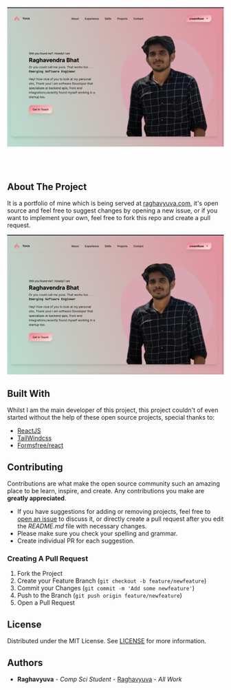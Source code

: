 <br/>
<p align="center">
  <p align="center">
    <p align="center"><a href="https://raghavyuva.com/"><img src="src/static/screenshot1.png"></a></p>
    <br/>
    <br/>
  </p>
</p>

##  About The Project
 It is a portfolio of mine which is being served at [raghavyuva.com](https://raghavyuva.com/), it's open source and 
 feel free to suggest changes by opening a new issue, or if you want to implement your own, feel free to fork this repo and create a pull request.

![Screen Shot](src/static/screenshot1.png)

## Built With

Whilst I am the main developer of this project, this project couldn't of even started without the help of these open source projects, special thanks to:

* [ReactJS](https://reactjs.org/)
* [TailWindcss](https://tailwindcss.com/)
* [Formsfree/react](https://formspree.io/)

## Contributing

Contributions are what make the open source community such an amazing place to be learn, inspire, and create. Any contributions you make are **greatly appreciated**.
* If you have suggestions for adding or removing projects, feel free to [open an issue](https://github.com/raghavyuva/portfolio/issues/new) to discuss it, or directly create a pull request after you edit the *README.md* file with necessary changes.
* Please make sure you check your spelling and grammar.
* Create individual PR for each suggestion.

### Creating A Pull Request

1. Fork the Project
2. Create your Feature Branch (`git checkout -b feature/newfeature`)
3. Commit your Changes (`git commit -m 'Add some newfeature'`)
4. Push to the Branch (`git push origin feature/newfeature`)
5. Open a Pull Request

## License

Distributed under the MIT License. See [LICENSE](https://github.com/raghavyuva/portfolio/blob/main/LICENSE.md) for more information.

## Authors

* **Raghavyuva** - *Comp Sci Student* - [Raghavyuva](https://raghavyuva.com/) - *All Work*
